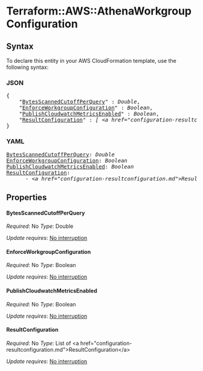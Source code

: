 # Terraform::AWS::AthenaWorkgroup Configuration

## Syntax

To declare this entity in your AWS CloudFormation template, use the following syntax:

### JSON

<pre>
{
    "<a href="#bytesscannedcutoffperquery" title="BytesScannedCutoffPerQuery">BytesScannedCutoffPerQuery</a>" : <i>Double</i>,
    "<a href="#enforceworkgroupconfiguration" title="EnforceWorkgroupConfiguration">EnforceWorkgroupConfiguration</a>" : <i>Boolean</i>,
    "<a href="#publishcloudwatchmetricsenabled" title="PublishCloudwatchMetricsEnabled">PublishCloudwatchMetricsEnabled</a>" : <i>Boolean</i>,
    "<a href="#resultconfiguration" title="ResultConfiguration">ResultConfiguration</a>" : <i>[ &lt;a href=&#34;configuration-resultconfiguration.md&#34;&gt;ResultConfiguration&lt;/a&gt;, ... ]</i>
}
</pre>

### YAML

<pre>
<a href="#bytesscannedcutoffperquery" title="BytesScannedCutoffPerQuery">BytesScannedCutoffPerQuery</a>: <i>Double</i>
<a href="#enforceworkgroupconfiguration" title="EnforceWorkgroupConfiguration">EnforceWorkgroupConfiguration</a>: <i>Boolean</i>
<a href="#publishcloudwatchmetricsenabled" title="PublishCloudwatchMetricsEnabled">PublishCloudwatchMetricsEnabled</a>: <i>Boolean</i>
<a href="#resultconfiguration" title="ResultConfiguration">ResultConfiguration</a>: <i>
      - &lt;a href=&#34;configuration-resultconfiguration.md&#34;&gt;ResultConfiguration&lt;/a&gt;</i>
</pre>

## Properties

#### BytesScannedCutoffPerQuery

_Required_: No
_Type_: Double

_Update requires_: [No interruption](https://docs.aws.amazon.com/AWSCloudFormation/latest/UserGuide/using-cfn-updating-stacks-update-behaviors.html#update-no-interrupt)

#### EnforceWorkgroupConfiguration

_Required_: No
_Type_: Boolean

_Update requires_: [No interruption](https://docs.aws.amazon.com/AWSCloudFormation/latest/UserGuide/using-cfn-updating-stacks-update-behaviors.html#update-no-interrupt)

#### PublishCloudwatchMetricsEnabled

_Required_: No
_Type_: Boolean

_Update requires_: [No interruption](https://docs.aws.amazon.com/AWSCloudFormation/latest/UserGuide/using-cfn-updating-stacks-update-behaviors.html#update-no-interrupt)

#### ResultConfiguration

_Required_: No
_Type_: List of &lt;a href=&#34;configuration-resultconfiguration.md&#34;&gt;ResultConfiguration&lt;/a&gt;

_Update requires_: [No interruption](https://docs.aws.amazon.com/AWSCloudFormation/latest/UserGuide/using-cfn-updating-stacks-update-behaviors.html#update-no-interrupt)


